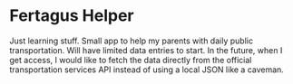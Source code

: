 # Fertagus Helper

Just learning stuff. Small app to help my parents with daily public transportation.
Will have limited data entries to start. In the future, when I get access, I would like to fetch the data directly from the official transportation services API instead of using a local JSON like a caveman.
